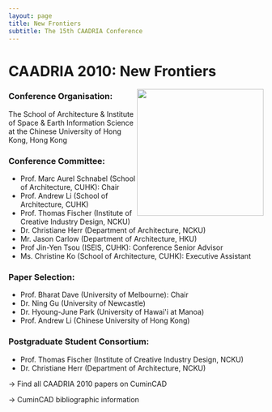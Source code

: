 ```yaml
---
layout: page
title: New Frontiers
subtitle: The 15th CAADRIA Conference
---
```


# CAADRIA 2010: New Frontiers

<img src="./caadria_cover_2000.jpg" width="250" align="right" />

### Conference Organisation:
The School of Architecture & Institute of Space & Earth Information Science at the Chinese University of Hong Kong, Hong Kong

### Conference Committee:
* Prof. Marc Aurel Schnabel (School of Architecture, CUHK): Chair
* Prof. Andrew Li (School of Architecture, CUHK)
* Prof. Thomas Fischer (Institute of Creative Industry Design, NCKU)
* Dr. Christiane Herr (Department of Architecture, NCKU)
* Mr. Jason Carlow (Department of Architecture, HKU)
* Prof Jin-Yen Tsou (ISEIS, CUHK): Conference Senior Advisor
* Ms. Christine Ko (School of Architecture, CUHK): Executive Assistant

### Paper Selection:
* Prof. Bharat Dave (University of Melbourne): Chair
* Dr. Ning Gu (University of Newcastle)
* Dr. Hyoung-June Park (University of Hawai'i at Manoa)
* Prof. Andrew Li (Chinese University of Hong Kong)

### Postgraduate Student Consortium:
* Prof. Thomas Fischer (Institute of Creative Industry Design, NCKU)
* Dr. Christiane Herr (Department of Architecture, NCKU)

&rarr; Find all CAADRIA 2010 papers on CuminCAD

&rarr; CuminCAD bibliographic information
